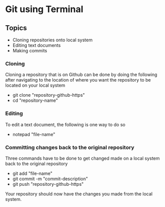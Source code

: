 # Git using Terminal

## Topics

* Cloning repositories onto local system
* Editing text documents
* Making commits 

### Cloning

Cloning a repository that is on Github can be done by doing the following after navigating to the location of where you want the repository to be located on your local system

* git clone "repository-github-https"
* cd "repository-name"

### Editing

To edit a text document, the following is one way to do so

* notepad "file-name"

### Committing changes back to the original repository

Three commands have to be done to get changed made on a local system back to the original repository

* git add "file-name"
* git commit -m "commit-description"
* git push "repository-github-https"

Your repository should now have the changes you made from the local system.
